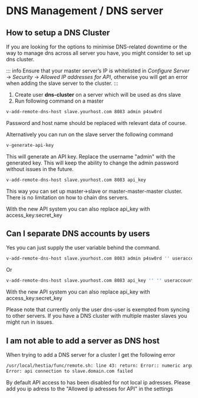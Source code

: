 # DNS Management / DNS server

## How to setup a DNS Cluster

If you are looking for the options to minimise DNS-related downtime or
the way to manage dns across all server you have, you might consider to
set up dns cluster.

::: info
Ensure that your master server’s IP is whitelisted in _Configure
Server_ -\> _Security_ -\> _Allowed IP addresses for API_, otherwise you
will get an error when adding the slave server to the cluster.
:::

1.  Create user **dns-cluster** on a server which will be used as dns
    slave
2.  Run following command on a master

```bash
v-add-remote-dns-host slave.yourhost.com 8083 admin p4sw0rd
```

Password and host name should be replaced with relevant data of course.

Alternatively you can run on the slave server the following command

```bash
v-generate-api-key
```

This will generate an API key. Replace the username "admin" with the
generated key. This will keep the ability to change the admin password
without issues in the future.

```bash
v-add-remote-dns-host slave.yourhost.com 8083 api_key
```

This way you can set up master-\>slave or master-master-master cluster.
There is no limitation on how to chain dns servers.

With the new API system you can also replace api_key with
access_key:secret_key

## Can I separate DNS accounts by users

Yes you can just supply the user variable behind the command.

```bash
v-add-remote-dns-host slave.yourhost.com 8083 admin p4sw0rd '' useraccount
```

Or

```bash
v-add-remote-dns-host slave.yourhost.com 8083 api_key '' '' useraccount
```

With the new API system you can also replace api_key with
access_key:secret_key

Please note that currently only the user dns-user is exempted from
syncing to other servers. If you have a DNS cluster with multiple master
slaves you might run in issues.

## I am not able to add a server as DNS host

When trying to add a DNS server for a cluster I get the following error

```bash
/usr/local/hestia/func/remote.sh: line 43: return: Error:: numeric argument required
Error: api connection to slave.domain.com failed
```

By default API access to has been disabled for not local ip adresses.
Please add you ip adress to the "Allowed ip adresses for API" in the
settings
